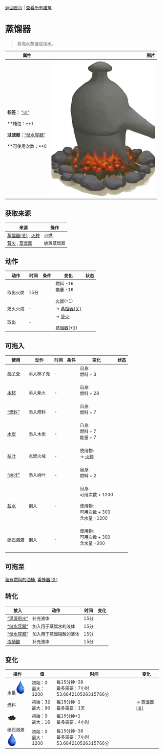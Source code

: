 [返回首页](index.md)   |  [查看所有建筑](building.md)
# 蒸馏器  
> 将海水蒸馏成淡水。  
  
  属性  |   图片   
 ----  |  ----:   
 **标签：**	[“火”](tag_Fire.md)<br><br>**槽位：**1<br><br>**过滤器：**[“储水容器”](tag_WaterContainer.md)<br><br>**可使用次数：**0  |  ![](Sprite/AlembicOn.png)   
  
## 获取来源  
来源  |  操作  
----  |  ----  
[蒸馏器(关)](AlembicOff.md) , [火种](TinderLit.md)  |  点燃  
[营火](Campfire.md) , [蒸馏器](AlembicUndeployed.md)  |  放置蒸馏器  
## 动作  
动作  |  时间  |  条件  |  变化  |  状态  
----  |  ----  |  ----  |  ----  |  ----  
取出火炭  |  15分  |    |  燃料  -16<br>能量  -16<br><br>[火炭](Embers.md)(+1)  |    
熄灭火焰  |  -  |    |  → [蒸馏器(关)](AlembicOff.md)<br>  |    
取出  |  -  |    |  → [营火](Campfire.md)<br><br>[蒸馏器](AlembicUndeployed.md)(+1)  |    
## 可拖入  
使用  |  动作  |  时间  |  条件  |  变化  |  状态  
----  |  ----  |  ----  |  ----  |  ----  |  ----  
[椰子壳](CoconutShell.md)  |  添入椰子壳  |  -  |    |  自身:<br>燃料 + 3<br><br>  |    
[木材](Wood.md)  |  添入柴火  |  -  |    |  自身:<br>燃料 + 28<br><br>  |    
[“燃料”](tag_Fuel.md)  |  添入燃料  |  -  |    |  自身:<br>燃料 + 7<br><br>  |    
[木炭](Charcoal.md)  |  添入木炭  |  -  |    |  自身:<br>燃料 + 7<br>能量 + 7<br><br>  |    
[枯叶](LeavesDry.md)  |  点燃火绒  |  -  |    |  使用物:<br>→ [火种](TinderLit.md)<br><br>  |    
[“树叶”](tag_Leaves.md)  |  添入树叶  |  -  |    |  自身:<br>燃料 + 2<br><br>  |    
[盐水](LQ_WaterSalt.md)  |  倒入  |  -  |    |  自身:<br>可用次数 + 1200<br><br>使用物:<br>可用次数 + 300<br>含水量  -1200<br><br>  |    
[硝石溶液](LQ_DissolvedNiter.md)  |  倒入  |  -  |    |  使用物:<br>可用次数 + 300<br>含水量  -300<br><br>  |    
## 可拖至  
[装有燃料的油桶](JerrycanFuel.md), [熏蜂器(关)](BeeSmokerOff.md)  
## 转化  
放入  |  动作  |  时间  |  变化  
----  |  ----  |  ----  |  ----  
[“灌溉用水”](tag_WaterFresh.md)  |  补充液体  |  15分  |    
[“储水容器”](tag_WaterContainer.md)  |  加入用于蒸馏水的液体  |  15分  |    
[“储水容器”](tag_WaterContainer.md)  |  加入用于蒸馏硝酸的液体  |  15分  |    
[浓硝酸](LQ_AquaFortis.md)  |  补充液体  |  15分  |    
## 变化  
操作  |  值  |  时间  |  变化  
----  |  ----  |  ----  |  ----  
水量<img decoding="async" src="Sprite/Thirst.png" style="width:30px;">  |  初始：0<br>最大：1200  |  每15分钟-38<br>最多需要：7小时53.684210526315766分  |    
燃料  |  初始：32<br>最大：96  |  每15分钟-1<br>最多需要：1天  |  → [蒸馏器(关)](AlembicOff.md)  
<img decoding="async" src="Sprite/Charcoal.png" style="width:30px;">  |  初始：0<br>最大：16  |  每15分钟+1<br>最多需要：4小时  |    
硝石溶液<img decoding="async" src="Sprite/Thirst.png" style="width:30px;">  |  初始：0<br>最大：1200  |  每15分钟-38<br>最多需要：7小时53.684210526315766分  |    
